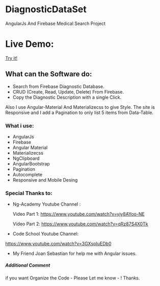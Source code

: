# DiagnosticDataSet
AngularJs And Firebase Medical Search Project

# Live Demo:

[Try it!](https://diagnosticos-c6b78.firebaseapp.com/)

## What can the Software do:

* Search from Firebase Diagnostic Database.
* CRUD (Create, Read, Update, Delete) From Firebase.
* Copy the Diagnostic Description with a single Click.
 
Also I use Angular-Material And Materializecss to give Style. The site is Responsive and I add a Pagination to only list 5 items from Data-Table.

### What i use:

* AngularJs
* Firebase
* Angular Material
* Materializecss
* NgClipboard
* AngularBootstrap
* Pagination
* Autocomplete
* Responsive and Mobile Desing

### Special Thanks to:

* Ng-Academy Youtube Channel : 
 
  Video Part 1:
  https://www.youtube.com/watch?v=yjy8AYoo-NE
  
  Video Part 2:
  https://www.youtube.com/watch?v=qRz87S4X0Tk
  

* Code School Youtube Channel: 

https://www.youtube.com/watch?v=3GXspIuEDb0

* My Friend Joan Sebastian for help me with Angular issues.


##### Additional Comment

if you want Organize the Code - Please Let me know - ! Thanks.
